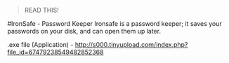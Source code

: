 >READ THIS!

#IronSafe - Password Keeper
Ironsafe is a password keeper; it saves your passwords on your disk, and can open them up later.

.exe file (Application) - http://s000.tinyupload.com/index.php?file_id=67479238549482852368
